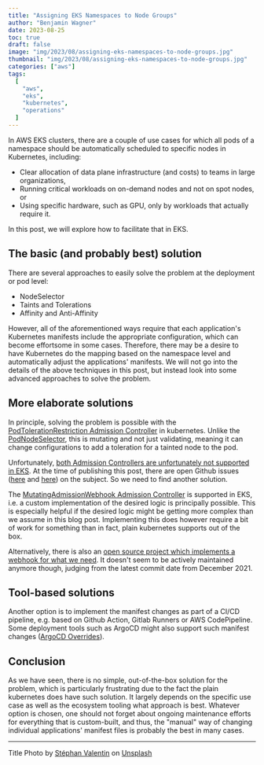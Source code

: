 ```yaml
---
title: "Assigning EKS Namespaces to Node Groups"
author: "Benjamin Wagner"
date: 2023-08-25
toc: true
draft: false
image: "img/2023/08/assigning-eks-namespaces-to-node-groups.jpg"
thumbnail: "img/2023/08/assigning-eks-namespaces-to-node-groups.jpg"
categories: ["aws"]
tags:
  [
    "aws",
    "eks",
    "kubernetes",
    "operations"
  ]
---
```


In AWS EKS clusters, there are a couple of use cases for which all pods of a namespace should be automatically scheduled to specific nodes in Kubernetes, including:

* Clear allocation of data plane infrastructure (and costs) to teams in large organizations,
* Running critical workloads on on-demand nodes and not on spot nodes, or
* Using specific hardware, such as GPU, only by workloads that actually require it.

In this post, we will explore how to facilitate that in EKS.

<!--more-->

## The basic (and probably best) solution

There are several approaches to easily solve the problem at the deployment or pod level:

* NodeSelector
* Taints and Tolerations
* Affinity and Anti-Affinity

However, all of the aforementioned ways require that each application's Kubernetes manifests include the appropriate configuration, which can become effortsome in some cases. Therefore, there may be a desire to have Kubernetes do the mapping based on the namespace level and automatically adjust the applications' manifests. We will not go into the details of the above techniques in this post, but instead look into some advanced approaches to solve the problem.

## More elaborate solutions

In principle, solving the problem is possible with the [PodTolerationRestriction Admission Controller](https://kubernetes.io/docs/reference/access-authn-authz/admission-controllers/#podtolerationrestriction) in kubernetes. Unlike the [PodNodeSelector](https://kubernetes.io/docs/reference/access-authn-authz/admission-controllers/#podnodeselector), this is mutating and not just validating, meaning it can change configurations to add a toleration for a tainted node to the pod. 

Unfortunately, [both Admission Controllers are unfortunately not supported in EKS](https://docs.aws.amazon.com/eks/latest/userguide/platform-versions.html). At the time of publishing this post, there are open Github issues ([here](https://github.com/aws/containers-roadmap/issues/304) and [here](https://github.com/aws/containers-roadmap/issues/739)) on the subject. So we need to find another solution.

The [MutatingAdmissionWebhook Admission Controller](https://kubernetes.io/docs/reference/access-authn-authz/admission-controllers/#mutatingadmissionwebhook) is supported in EKS, i.e. a custom implementation of the desired logic is principally possible. This is especially helpful if the desired logic might be getting more complex than we assume in this blog post. Implementing this does however require a bit of work for something than in fact, plain kubernetes supports out of the box.

Alternatively, there is also an [open source project which implements a webhook for what we need](https://github.com/liangrog/admission-webhook-server). It doesn't seem to be actively maintained anymore though, judging from the latest commit date from December 2021.

## Tool-based solutions

Another option is to implement the manifest changes as part of a CI/CD pipeline, e.g. based on Github Action, Gitlab Runners or AWS CodePipeline. Some deployment tools such as ArgoCD might also support such manifest changes ([ArgoCD Overrides](https://argo-cd.readthedocs.io/en/stable/user-guide/parameters/)).

## Conclusion

As we have seen, there is no simple, out-of-the-box solution for the problem, which is particularly frustrating due to the fact the plain kubernetes does have such solution. It largely depends on the specific use case as well as the ecosystem tooling what approach is best. Whatever option is chosen, one should not forget about ongoing maintenance efforts for everything that is custom-built, and thus, the "manual" way of changing individual applications' manifest files is probably the best in many cases.


---

Title Photo by [Stéphan Valentin](https://unsplash.com/@valentinsteph) on [Unsplash](https://unsplash.com/photos/2w42JGUOuLs)